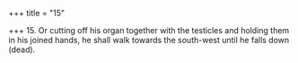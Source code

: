 +++
title = "15"

+++
15. Or cutting off his organ together with the testicles and holding them in his joined hands, he shall walk towards the south-west until he falls down (dead).
